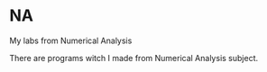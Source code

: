 # NA
My labs from Numerical Analysis

There are programs witch I made from Numerical Analysis subject.

